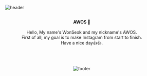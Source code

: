 ![header](https://capsule-render.vercel.app/api?type=waving&&color=gradient&&height=130&section=header)

<div align = "center">

<br/>
<strong>AWOS 🧐</strong><br><br>
Hello, My name's WonSeok and my nickname's AWOS.<br>
First of all, my goal is to make Instagram from start to finish.<br>
Have a nice day👍👍.


<br/><br/>


![footer](https://capsule-render.vercel.app/api?type=waving&&color=gradient&&height=130&section=footer)
